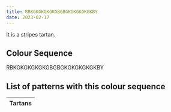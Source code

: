 ```yaml
---
title: RBKGKGKGKGKGBGBGKGKGKGKGKBY
date: 2023-02-17
---
```

<no value>

It is a <no value> stripes tartan.


## Colour Sequence
RBKGKGKGKGKGBGBGKGKGKGKGKBY

## List of patterns with this colour sequence

| Tartans |
|---------------|

